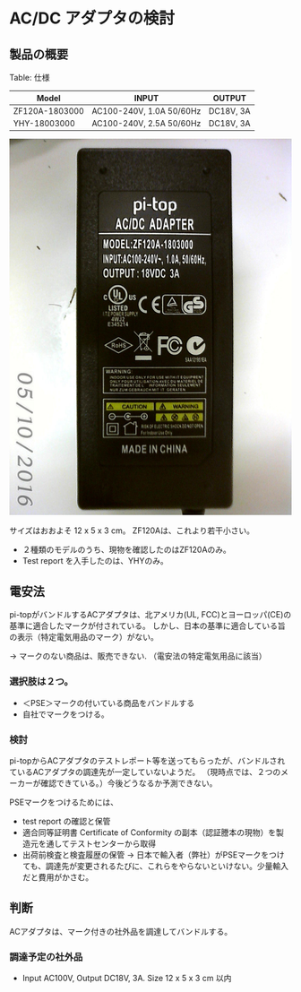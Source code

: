 # AC/DC アダプタの検討

## 製品の概要

Table: 仕様

| Model          | INPUT                  |OUTPUT    |
|----------------|------------------------|----------|
| ZF120A-1803000 |AC100-240V, 1.0A 50/60Hz|DC18V, 3A |
| YHY-18003000   |AC100-240V, 2.5A 50/60Hz|DC18V, 3A |

![ZF120A-1803000](./zf120A.png)

サイズはおおよそ 12 x 5 x 3 cm。 ZF120Aは、これより若干小さい。

* ２種類のモデルのうち、現物を確認したのはZF120Aのみ。
* Test report を入手したのは、YHYのみ。

## 電安法

pi-topがバンドルするACアダプタは、北アメリカ(UL, FCC)とヨーロッパ(CE)の基準に適合したマークが付されている。
しかし、日本の基準に適合している旨の表示（特定電気用品の<PSE>マーク）がない。

→ <PSE>マークのない商品は、販売できない. （電安法の特定電気用品に該当）

### 選択肢は２つ。
* ＜PSE＞マークの付いている商品をバンドルする
* 自社で<PSE>マークをつける。

### 検討
pi-topからACアダプタのテストレポート等を送ってもらったが、バンドルされているACアダプタの調達先が一定していないようだ。
（現時点では、２つのメーカーが確認できている。）今後どうなるか予測できない。

PSEマークをつけるためには、
* test report の確認と保管
* 適合同等証明書 Certificate of Conformity の副本（認証謄本の現物）を製造元を通してテストセンターから取得
* 出荷前検査と検査履歴の保管
→ 日本で輸入者（弊社）がPSEマークをつけても、調達先が変更されるたびに、これらをやらないといけない。少量輸入だと費用がかさむ。

## 判断
ACアダプタは、<PSE>マーク付きの社外品を調達してバンドルする。

### 調達予定の社外品
* Input AC100V, Output DC18V, 3A. Size 12 x 5 x 3 cm 以内

